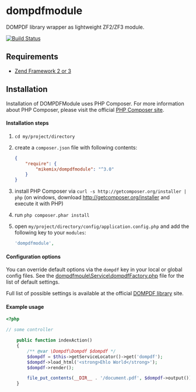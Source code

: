 dompdfmodule
============

DOMPDF library wrapper as lightweight ZF2/ZF3 module.

[![Build Status](https://travis-ci.org/mikemix/dompdfmodule.svg?branch=master)](https://travis-ci.org/mikemix/dompdfmodule)

## Requirements
  - [Zend Framework 2 or 3](https://framework.zend.com/)

## Installation
Installation of DOMPDFModule uses PHP Composer. For more information about
PHP Composer, please visit the official [PHP Composer site](http://getcomposer.org/).

#### Installation steps

  1. `cd my/project/directory`
  2. create a `composer.json` file with following contents:

     ```json
     {
         "require": {
             "mikemix/dompdfmodule": "^3.0"
         }
     }
     ```
  3. install PHP Composer via `curl -s http://getcomposer.org/installer | php` (on windows, download
     http://getcomposer.org/installer and execute it with PHP)
  4. run `php composer.phar install`
  5. open `my/project/directory/config/application.config.php` and add the following key to your `modules`: 

     ```php
     'dompdfmodule',
     ```

#### Configuration options
You can override default options via the `dompdf` key in your local or global config files. See the [dompdfmoule\Service\dompdfFactory.php](https://github.com/mikemix/dompdfmodule/blob/master/src/dompdfmodule/Service/dompdfFactory.php#L39) file for the list of default settings.

Full list of possible settings is available at the official [DOMPDF library](https://github.com/dompdf/dompdf) site.

#### Example usage

```php
<?php

// some controller

    public function indexAction()
    {
        /** @var \Dompdf\Dompdf $dompdf */
        $dompdf = $this->getServiceLocator()->get('dompdf');
        $dompdf->load_html('<strong>Ehlo World</strong>');
        $dompdf->render();

        file_put_contents(__DIR__ . '/document.pdf', $dompdf->output());
    }
```
